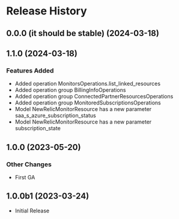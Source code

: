 # Release History

## 0.0.0 (it should be stable) (2024-03-18)



## 1.1.0 (2024-03-18)

### Features Added

  - Added operation MonitorsOperations.list_linked_resources
  - Added operation group BillingInfoOperations
  - Added operation group ConnectedPartnerResourcesOperations
  - Added operation group MonitoredSubscriptionsOperations
  - Model NewRelicMonitorResource has a new parameter saa_s_azure_subscription_status
  - Model NewRelicMonitorResource has a new parameter subscription_state

## 1.0.0 (2023-05-20)

### Other Changes

  - First GA

## 1.0.0b1 (2023-03-24)

* Initial Release
